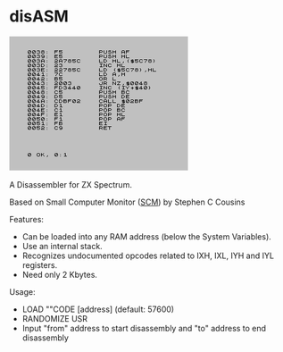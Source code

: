 # disASM
![Screenshot](https://github.com/Antonio-Luque/disASM/blob/main/disASM.png)

A Disassembler for ZX Spectrum.

Based on Small Computer Monitor ([SCM](https://smallcomputercentral.com/small-computer-monitor/small-computer-monitor-v1-0/ )) by Stephen C Cousins

Features:
- Can be loaded into any RAM address (below the System Variables).
- Use an internal stack.
- Recognizes undocumented opcodes related to IXH, IXL, IYH and IYL registers.
- Need only 2 Kbytes.

Usage:
- LOAD ""CODE [address] (default: 57600)
- RANDOMIZE USR <address>
- Input "from" address to start disassembly and "to" address to end disassembly

